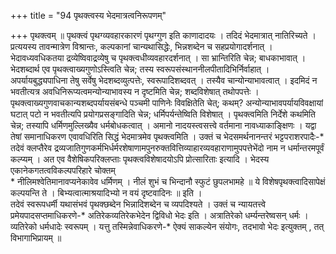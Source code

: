 +++
title = "94 पृथक्त्वस्य भेदमात्रत्वनिरूपणम्"

+++
पृथक्त्वम् ॥ पृथक्त्वं पृथग्व्यवहारकारणं पृथग्गुण इति काणादादयः । तदिदं भेदमात्रात् नातिरिच्यते । प्रत्ययस्य तावन्मात्रेण विश्रान्तः, कल्पकानां चान्यथासिद्धेः, भिन्नशब्देन च सहप्रयोगादर्शनात् । भेदावध्यवधिकतया द्रव्येष्विवाद्रव्येषु च पृथक्त्वधीव्यवहारदर्शनात् । सा भ्रान्तिरिति चेन्न; बाधकाभावात् । भेदशब्दार्थ एव पृथक्त्वाख्यगुणोऽस्त्विति चेन्न; तस्य स्वरूपसंस्थाननीलपीतादिभिर्निर्वाहात् । अपर्यायबुद्ध्यपाधिना तेषु सर्वेषु भेदशब्दव्युत्पत्तेः, स्वरूपादिशब्दवत् । तस्यैव चान्योन्याभावत्वात् । इदमिदं न भवतीत्यत्र अवधिनिरूप्यत्वमन्योन्याभावस्य न दृष्टमिति चेन्न; शब्दविशेषात् तथोपपत्तेः । पृथक्त्वाख्यगुणवाचकान्यशब्दपर्यायसंबन्धे पञ्चमी पाणिनेः विवक्षितेति चेत्; कथम्? अन्योन्याभावपर्यायविवक्षायां घटात् पटो न भवतीत्यपि प्रयोगप्रसङ्गादिति चेन्न; धर्मिपर्यन्तेष्विति विशेषात् । पृथक्त्वमिति निर्देशे कथमिति चेन्न; तस्यापि धर्मिणमुल्लिख्यैव धर्मबोधकत्वात् । अमानो नादयस्त्वसत्त्वे वर्तमाना नावध्याकाङ्क्षिणः । यद्वा तेषां समानाधिकरण एवावधिरिति सिद्धं भेदमात्रमेव पृथक्त्वमिति । उक्तं च भेदसमर्थनानन्तरं भट्टपराशरपादैः-\* तदेवं क्लप्तैरेव द्रव्यजातिगुणकर्मभिर्धर्मरशेषाणामपुनरुक्तवित्तिव्याहारव्यवहाराणामुपपत्तेभेंदो नाम न धर्मान्तरमपूर्वं कल्प्यम् । अत एव वैशेषिकपरिक्लप्ताः पृथक्त्वविशेषादयोऽपि प्रोत्सारिताः इत्यादि । भेदस्य एकानेकगतत्वविकल्पपरिहारे चोक्तम्  
\* नीलिमश्वेतिमानावप्यनेकावेव धर्मिणम् । नीलं शुभं च भिन्दानौ स्फुटं छुपलभामहे ॥ ये विशेषपृथक्त्वादिसापेक्षं कल्पयन्ति ते । बिभ्यत्वात्माश्रयादिभ्यो न वयं दृष्टवादिनः ॥ इति ।  
तदेवं स्वरूपधर्मी यथासंभवं पृथक्छब्देन भिन्नादिशब्देन च व्यपदिश्यते । उक्तं च न्यायतत्त्वे प्रमेयपादसप्तमाधिकरणे-\* अतिरेकव्यतिरेकभेदेन द्विविधो भेदः इति । अत्रातिरेको धर्म्यन्तरेष्वसन् धर्मः । व्यतिरेको धर्मधादेः स्वरूपम् । यत्तु तस्मिन्नेवाधिकरणे-\* ऐक्यं साकल्येन संयोगः, तदभावो भेदः इत्युक्तम् , तत् विभागाभिप्रायम् ॥